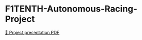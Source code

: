 # F1TENTH-Autonomous-Racing-Project
[📄 Project presentation PDF](https://github.com/yejinyeo/F1TENTH-Autonomous-Racing-Project/blob/main/%5B5-2%5D%20RL_F1TENTH_project_presentation.pdf)


